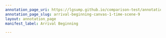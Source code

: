 ```yaml
---
annotation_page_uri: https://lgsump.github.io/comparison-test/annotations/arrival-beginning-canvas-1-time-scene-9.json
annotation_page_slug: arrival-beginning-canvas-1-time-scene-9
layout: annotation_page
manifest_label: Arrival Beginning

---
```

